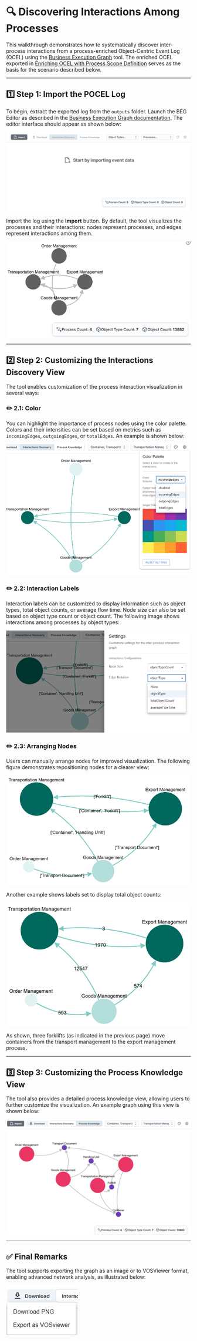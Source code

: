 
# 🔍 Discovering Interactions Among Processes

This walkthrough demonstrates how to systematically discover inter-process interactions from a process-enriched Object-Centric Event Log (OCEL) using the [Business Execution Graph](https://github.com/hudsonjychen/business-execution-graph) tool. The enriched OCEL exported in [Enriching OCEL with Process Scope Definition](./enriching-with-pocel.md) serves as the basis for the scenario described below.

---

## 1️⃣ Step 1: Import the POCEL Log

To begin, extract the exported log from the `outputs` folder. Launch the BEG Editor as described in the [Business Execution Graph documentation](https://github.com/hudsonjychen/business-execution-graph). The editor interface should appear as shown below:

![BEG Editor](../images/BEG_Editor.png)

Import the log using the **Import** button. By default, the tool visualizes the processes and their interactions: nodes represent processes, and edges represent interactions among them.

![BEG Default View](../images/BEG_default_view.png)

---

## 2️⃣ Step 2: Customizing the Interactions Discovery View

The tool enables customization of the process interaction visualization in several ways:

### ✏️ 2.1: Color

You can highlight the importance of process nodes using the color palette. Colors and their intensities can be set based on metrics such as `incomingEdges`, `outgoingEdges`, or `totalEdges`. An example is shown below:

![BEG Color Palette](../images/BEG_Color_Pallete.png)

### ✏️ 2.2: Interaction Labels

Interaction labels can be customized to display information such as object types, total object counts, or average flow time. Node size can also be set based on object type count or object count. The following image shows interactions among processes by object types:

![BEG Interaction Settings](../images/BEG_Settings.png)

### ✏️ 2.3: Arranging Nodes

Users can manually arrange nodes for improved visualization. The following figure demonstrates repositioning nodes for a clearer view:

![BEG Arranging Nodes](../images/BEG_ArrangingNodes.png)

Another example shows labels set to display total object counts:

![BEG Arranging Nodes](../images/BEG_ArrangingNodes_Counts.png)

As shown, three forklifts (as indicated in the previous page) move containers from the transport management to the export management process.

---

## 3️⃣ Step 3: Customizing the Process Knowledge View

The tool also provides a detailed process knowledge view, allowing users to further customize the visualization. An example graph using this view is shown below:

![BEG Process View](../images/BEG_ProcessView.png)

---

## ✅ Final Remarks

The tool supports exporting the graph as an image or to VOSViewer format, enabling advanced network analysis, as illustrated below:

![BEG Export](../images/BEG_Export.png)
